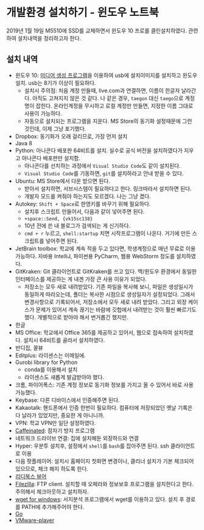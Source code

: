 # 개발환경 설치하기 - 윈도우 노트북

2019년 1월 19일 M5510에 SSD를 교체하면서 윈도우 10 프로를 클린설치하였다. 관련하여 설치내역을 정리하고자 한다.

## 설치 내역

* 윈도우 10: [미디어 생성 프로그램](https://www.microsoft.com/en-us/software-download/windows10)을 이용하여 usb에 설치이미지를 설치하고 윈도우 설치. usb는 8기가 이상이 필요하다.
    * 설치시 주의점: 처음 계정 만들때, live.com과 연결하면, 이름이 한글자 날라간다. 아직도 고쳐지지 않은 것 같다. 나 같은 경우, `taegon` 대신 `taego`으로 계정명이 잡힌다. 온라인계정을 무시하고 로컬 계정만 만들면, 지정한 이름 그대로 사용이 가능하다.
    * 자동으로 설치되는 프로그램을 지운다. MS Store의 동기화 설정때문에 그런 것인데, 이제 그냥 포기했다.
* Dropbox: 동기화가 오래 걸리므로, 가장 먼저 설치
* Java 8
* Python: 아나콘다 배포판 64비트를 설치. 실수로 공식 버전을 설치하였다가 지우고 아나콘다 배포판만 설치함.
    * 아나콘다를 선치하는 과정에서 `Visual Studio Code`도 같이 설치된다.
    * `Visual Studio Code`를 기동하면, `git`를 설치하라고 안내 받을 수 있다.
* Ubuntu: MS Store에서 다운 받으면 된다.
    * 받아서 설치하면, 서브시스템이 필요하다고 한다. 링크따라서 설치하면 된다.
    * 개발자 모드를 켜줘야 하는지도 모르겠다. 나는 그냥 켰다.
* Autokey: `Shift + Space`로 한영키를 바꾸기 위해 필요하다.
    * 설치후 스크립트 만들어서, 다음과 같이 넣어주면 된다.
    * `+space::Send, {vk15sc138}`
    * 10년 전에 쓴 내 블로그가 검색되는 게 신기하다.
    * `cmd + r` 누르고, `shell:startup` 치면 시작프로그램이 나온다. 거기에 만든 스크립트를 넣어주면 된다.
* JetBrain toolbox: 학교에 계속 적을 두고 있다면, 학생계정으로 매년 무료로 이용가능하다. 자바용 IntelliJ, 파이썬용 PyCharm, 웹용 WebStorm 정도를 설치하였다.
* GitKraken: Git 클라이언트로 GitKraken를 쓰고 있다. 맥/윈도우 환경에서 동일한 인터페이스를 제공하는 게 내겐 가장 큰 사용 이유가 되었다.
    * 저장소는 모두 새로 내려받았다. 기존 파일을 복사해 보니, 파일은 생성일시가 동일하게 따라오는데, 폴더는 복사한 시점으로 생성일자가 설정되었다. 그래서 변경사항으로 기록되어서, 저장소에서 모두 새로 내려 받았다. 그리고 외장 케이스가 문제가 있어서 계속 끊기는 바람에 깃헙에서 내려받는 것이 훨씬 빠르기도 했다. 개별적으로 받아야 해서 번거롭긴 했지만.
* 한글
* MS Office: 학교에서 Office 365를 제공하고 있어서, 웹으로 접속하여 설치하였다. 설치시 64비트를 골라서 설치하였다.
* 반디집, 꿀뷰
* Editplus: 라이센스는 이메일에.
* Gurobi library for Python
    * conda를 이용해서 설치
    * 라이센스도 새롭게 발급받아야 했다.
* 크롬, 파이어폭스: 기존 계정 정보로 동기화 정보를 가지고 올 수 있어서 바로 사용 가능했다.
* Keybase: 다른 디바이스에서 인증해주면 된다.
* Kakaotalk: 핸드폰에서 인증 한번이 필요하다. 컴퓨터에 저장되었던 옛날 기록은 다 날라가 있었지만, 중요한 게 아니니까.
* VPN: 학교 VPN만 일단 설정하였다.
* [Caffeinated](http://desmondbrand.com/caffeinated/): 잠자기 방지 프로그램
* 네트워크 드라이브 연결: 집에 설치해둔 외장하드와 연결
* Hyper: 우분투 설치후, 설정에서 `shell`를 `bash`를 잡아주면 된다. ssh 클라이언트로 이용
* 다음 팟플레이어: 설치시 홈페이지 첫화면 변경이나, 클리너 설치가 기본 체크되어 있으므로, 체크 해지 하도록 한다.
* [리디북스 뷰어](https://ridibooks.com/support/app/download)
* [Filezilla](https://filezilla-project.org/): FTP client. 설치할 때 오페라와 정보보호 프로그램을 설치한다고 한다. 주의해서 체크아웃하고 설치하자.
* [wget for windows](http://gnuwin32.sourceforge.net/packages/wget.htm): 서지분석 프로그램에서 wget를 이용하고 있다. 설치 후 경로를 PATH에 추가해주어야 한다.
* [Go](https://golang.org/)
* [VMware-player](https://my.vmware.com/en/web/vmware/free#desktop_end_user_computing/vmware_workstation_player/15_0)
